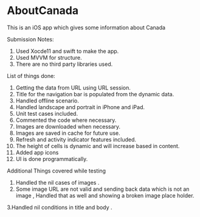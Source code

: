 # AboutCanada
This is an iOS app which gives some information about Canada 


Submission Notes: 

1.	Used Xocde11 and swift to make the app. 
2.	Used MVVM for structure.
3.	There are no third party libraries used. 


List of things done: 
1.	Getting the data from URL using URL session.
2.	Title for the navigation bar is populated from the dynamic data.
3.	Handled offline scenario.
4.	Handled landscape and portrait in iPhone and iPad.
5.	Unit test cases included.
6.	Commented the code where necessary.
7.	Images are downloaded when necessary.
8.	Images are saved in cache for future use.
9.	Refresh and activity indicator features included.
10.	The height of cells is dynamic and will increase based in content.
11.	Added app icons 
12.	UI is done programmatically. 

Additional Things covered while testing 
1. Handled the nil cases of images .
2. Some image URL are not valid and sending back data which is not an image , Handled that as well and showing a broken image place holder.

3.Handled nil conditions in title and body .
